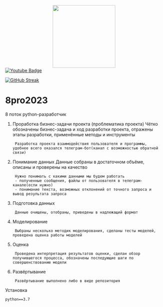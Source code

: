 <div id="header" align="center">
  <img src="https://media.giphy.com/media/hqU2KkjW5bE2v2Z7Q2/giphy.gif" width="200"/>
</div>

<div id="badges">
  <a href="https://www.youtube.com/channel/UCUkkCRM55x7MzTqkGYDp_GQ">
  <img src="https://img.shields.io/badge/YouTube-red?style=for-the-badge&logo=youtube&logoColor=white" alt="Youtube Badge"/>
  </a>
</div>

<img src="https://komarev.com/ghpvc/?username=python-dikrylosov&style=flat-square&color=blue" alt=""/>

[![GitHub Streak](http://github-readme-streak-stats.herokuapp.com?user=python-dikrylosov&theme=dark&background=000000)](https://git.io/streak-stats)

# 8pro2023
8 поток python-разработчик

1) Проработка бизнес-задачи проекта (проблематика проекта)
Чётко обозначены бизнес-задача и ход разработки проекта, отражены этапы разработки, применённые методы и инструменты
        
        Разработка проекта взаимодействия пользователя и программы, удобнее всего оказался телеграм-бот(канал с возможностью обратной связи)

2) Понимание данных        Данные собраны в достаточном объёме, описаны и проверены на качество
        
        Нужно понимать с какими данными мы будем работать
        - полученные сообщения, файлы от пользователя в телеграм-канале(если нужно)
        - понимание текста, возможных отклонений от точного запроса и вывод результата запроса

3) Подготовка данных

        Данные очищены, отобраны, приведены в надлежащий формат

4) Моделирование

        Выбраны несколько методик моделирования, сделаны тесты моделей, проведена оценка работы моделей

5) Оценка

        Проведена интерпретация результатов оценки, сделан обзор получившегося процесса, обозначены последующие шаги по совершенствованию модели

6) Развёртывание

        Развёртывание выполнено либо в виде репозитория




Установка 

    python==3.7
